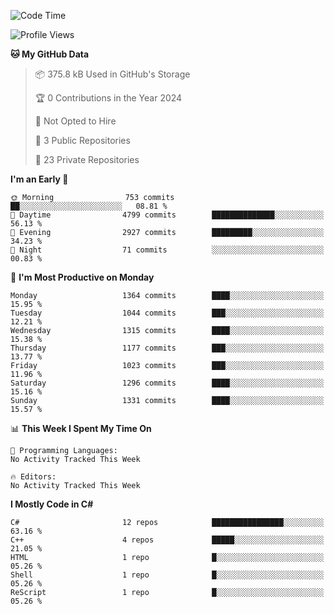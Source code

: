 <!--START_SECTION:waka-->
![Code Time](http://img.shields.io/badge/Code%20Time-1%2C054%20hrs%2042%20mins-blue)

![Profile Views](http://img.shields.io/badge/Profile%20Views-0-blue)

**🐱 My GitHub Data** 

> 📦 375.8 kB Used in GitHub's Storage 
 > 
> 🏆 0 Contributions in the Year 2024
 > 
> 🚫 Not Opted to Hire
 > 
> 📜 3 Public Repositories 
 > 
> 🔑 23 Private Repositories 
 > 
**I'm an Early 🐤** 

```text
🌞 Morning                753 commits         ██░░░░░░░░░░░░░░░░░░░░░░░   08.81 % 
🌆 Daytime                4799 commits        ██████████████░░░░░░░░░░░   56.13 % 
🌃 Evening                2927 commits        █████████░░░░░░░░░░░░░░░░   34.23 % 
🌙 Night                  71 commits          ░░░░░░░░░░░░░░░░░░░░░░░░░   00.83 % 
```
📅 **I'm Most Productive on Monday** 

```text
Monday                   1364 commits        ████░░░░░░░░░░░░░░░░░░░░░   15.95 % 
Tuesday                  1044 commits        ███░░░░░░░░░░░░░░░░░░░░░░   12.21 % 
Wednesday                1315 commits        ████░░░░░░░░░░░░░░░░░░░░░   15.38 % 
Thursday                 1177 commits        ███░░░░░░░░░░░░░░░░░░░░░░   13.77 % 
Friday                   1023 commits        ███░░░░░░░░░░░░░░░░░░░░░░   11.96 % 
Saturday                 1296 commits        ████░░░░░░░░░░░░░░░░░░░░░   15.16 % 
Sunday                   1331 commits        ████░░░░░░░░░░░░░░░░░░░░░   15.57 % 
```


📊 **This Week I Spent My Time On** 

```text
💬 Programming Languages: 
No Activity Tracked This Week

🔥 Editors: 
No Activity Tracked This Week
```

**I Mostly Code in C#** 

```text
C#                       12 repos            ████████████████░░░░░░░░░   63.16 % 
C++                      4 repos             █████░░░░░░░░░░░░░░░░░░░░   21.05 % 
HTML                     1 repo              █░░░░░░░░░░░░░░░░░░░░░░░░   05.26 % 
Shell                    1 repo              █░░░░░░░░░░░░░░░░░░░░░░░░   05.26 % 
ReScript                 1 repo              █░░░░░░░░░░░░░░░░░░░░░░░░   05.26 % 
```




<!--END_SECTION:waka-->
